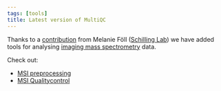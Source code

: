```yaml
---
tags: [tools]
title: Latest version of MultiQC
---
```


Thanks to a [contribution](https://github.com/galaxyproteomics/tools-galaxyp/pull/216) from Melanie Föll ([Schilling Lab](https://www.mol-med.uni-freiburg.de/mom-en/schilling)) we have added tools for analysing
[imaging mass spectrometry](https://en.wikipedia.org/wiki/MALDI_imaging) data.

Check out:

 * [MSI preprocessing](https://galaxy.uni-freiburg.de/tool_runner?tool_id=toolshed.g2.bx.psu.edu%2Frepos%2Fgalaxyp%2Fmsi_preprocessing%2Fmass_spectrometry_imaging_preprocessing%2F1.7.0)
 * [MSI Qualitycontrol](https://galaxy.uni-freiburg.de/tool_runner?tool_id=toolshed.g2.bx.psu.edu%2Frepos%2Fgalaxyp%2Fmsi_qualitycontrol%2FMass_spectrometry_imaging_QC%2F1.7.0)
